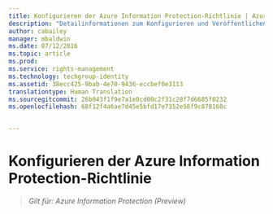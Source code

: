 ```yaml
---
title: Konfigurieren der Azure Information Protection-Richtlinie | Azure Rights Management
description: "Detailinformationen zum Konfigurieren und Veröffentlichen der Azure Information Protection-Richtlinie."
author: cabailey
manager: mbaldwin
ms.date: 07/12/2016
ms.topic: article
ms.prod: 
ms.service: rights-management
ms.technology: techgroup-identity
ms.assetid: 38ecc425-9bab-4e70-9436-eccbef0e3113
translationtype: Human Translation
ms.sourcegitcommit: 26b043f1f9e7a1e0cd00c2f31c28f7d6685f0232
ms.openlocfilehash: 68f12f4a6ae7d45e5bfd17e7352e56f9c878168c


---
```


# Konfigurieren der Azure Information Protection-Richtlinie 

>*Gilt für: Azure Information Protection (Preview)*




<!--HONumber=Aug16_HO4-->


